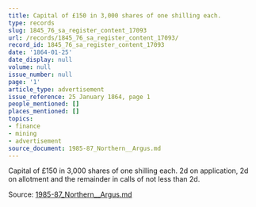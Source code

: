 ```yaml
---
title: Capital of £150 in 3,000 shares of one shilling each.
type: records
slug: 1845_76_sa_register_content_17093
url: /records/1845_76_sa_register_content_17093/
record_id: 1845_76_sa_register_content_17093
date: '1864-01-25'
date_display: null
volume: null
issue_number: null
page: '1'
article_type: advertisement
issue_reference: 25 January 1864, page 1
people_mentioned: []
places_mentioned: []
topics:
- finance
- mining
- advertisement
source_document: 1985-87_Northern__Argus.md
---
```


Capital of £150 in 3,000 shares of one shilling each.  2d on application, 2d on allotment and the remainder in calls of not less than 2d.

Source: [1985-87_Northern__Argus.md](/downloads/markdown/1985-87_Northern__Argus.md)
